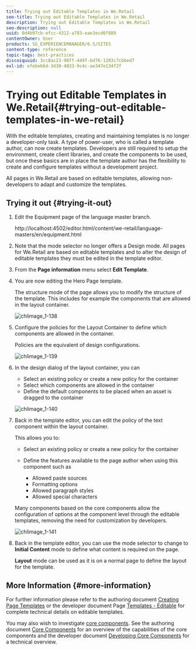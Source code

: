 ```yaml
---
title: Trying out Editable Templates in We.Retail
seo-title: Trying out Editable Templates in We.Retail
description: Trying out Editable Templates in We.Retail
seo-description: null
uuid: 0d4b97cb-efcc-4312-a783-eae3ecd6f889
contentOwner: User
products: SG_EXPERIENCEMANAGER/6.5/SITES
content-type: reference
topic-tags: best-practices
discoiquuid: 3cc8ac23-98ff-449f-bd76-1203c7cbbed7
exl-id: efebe66d-3d30-4033-9c4c-ae347e134f2f
---
```

# Trying out Editable Templates in We.Retail{#trying-out-editable-templates-in-we-retail}

With the editable templates, creating and maintaining templates is no longer a developer-only task. A type of power-user, who is called a template author, can now create templates. Developers are still required to setup the environment, create client libraries, and create the components to be used, but once these basics are in place the template author has the flexibility to create and configure templates without a development project.

All pages in We.Retail are based on editable templates, allowing non-developers to adapt and customize the templates.

## Trying it out {#trying-it-out}

1. Edit the Equipment page of the language master branch.

   http://localhost:4502/editor.html/content/we-retail/language-masters/en/equipment.html

1. Note that the mode selector no longer offers a Design mode. All pages for We.Retail are based on editable templates and to alter the design of editable templates they must be edited in the template editor.
1. From the **Page information** menu select **Edit Template**.
1. You are now editing the Hero Page template.

   The structure mode of the page allows you to modify the structure of the template. This includes for example the components that are allowed in the layout container.

   ![chlimage_1-138](assets/chlimage_1-138.png)

1. Configure the policies for the Layout Container to define which components are allowed in the container.

   Policies are the equivalent of design configurations.

   ![chlimage_1-139](assets/chlimage_1-139.png)

1. In the design dialog of the layout container, you can

    * Select an existing policy or create a new policy for the container
    * Select which components are allowed in the container
    * Define the default components to be placed when an asset is dragged to the container

   ![chlimage_1-140](assets/chlimage_1-140.png)

1. Back in the template editor, you can edit the policy of the text component within the layout container.

   This allows you to:

    * Select an existing policy or create a new policy for the container
    * Define the features available to the page author when using this component such as

        * Allowed paste sources
        * Formatting options
        * Allowed paragraph styles
        * Allowed special characters

   Many components based on the core components allow the configuration of options at the component level through the editable templates, removing the need for customization by developers.

   ![chlimage_1-141](assets/chlimage_1-141.png)

1. Back in the template editor, you can use the mode selector to change to **Initial Content** mode to define what content is required on the page.

   **Layout** mode can be used as it is on a normal page to define the layout for the template.

## More Information {#more-information}

For further information please refer to the authoring document [Creating Page Templates](/help/sites-authoring/templates.md) or the developer document Page [Templates - Editable](/help/sites-developing/page-templates-editable.md) for complete technical details on editable templates.

You may also wish to investigate [core components](/help/sites-developing/we-retail-core-components.md). See the authoring document [Core Components](https://docs.adobe.com/content/help/en/experience-manager-core-components/using/introduction.html) for an overview of the capabilities of the core components and the developer document [Developing Core Components](https://helpx.adobe.com/experience-manager/core-components/using/developing.html) for a technical overview.
